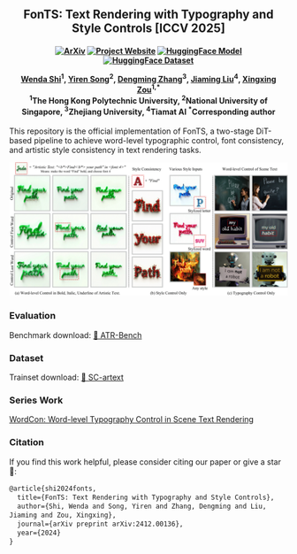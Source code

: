 <h2 align="center"> FonTS: Text Rendering with Typography and Style Controls [ICCV 2025]
</h2>

<h4 align="center">

[![ArXiv](https://img.shields.io/badge/ArXiv-2412.00136-b31b1b.svg)](https://arxiv.org/abs/2412.00136) [![Project Website](https://img.shields.io/badge/Project-Website-green.svg)](https://wendashi.github.io/FonTS-Page/)  [![HuggingFace Model](https://img.shields.io/badge/🤗_HuggingFace-Model-ffbd45.svg)](https://huggingface.co/SSS/FonTS-SCA) [![HuggingFace Dataset](https://img.shields.io/badge/🤗_HuggingFace-Dataset-ffbd45.svg)](https://huggingface.co/datasets/SSS/style_fonts_img)


  <div class="is-size-5 publication-authors">
    <span class="author-block">
      <a href="https://wendashi.github.io/">Wenda Shi</a><sup>1</sup>,</span>
    <span class="author-block">
      <a href="https://scholar.google.com/citations?hl=zh-CN&user=L2YS0jgAAAAJ">Yiren Song</a><sup>2</sup>,</span>
    <span class="author-block">
      <a href="https://littleor.github.io/">Dengming Zhang</a><sup>3</sup>,</span>
    <span class="author-block">
      <a href="https://scholar.google.com/citations?user=SmL7oMQAAAAJ&hl=en">Jiaming Liu</a><sup>4</sup>,</span>
    <span class="author-block">
      <a href="https://scholar.google.com/citations?user=UhnQA3UAAAAJ&hl=zh-CN">Xingxing Zou</a><sup>1,*</sup></span>
  </div>
  
  <div class="is-size-5 publication-authors">
    <span class="author-block"><sup>1</sup>The Hong Kong Polytechnic University, </span>
    <span class="author-block"><sup>2</sup>National University of Singapore, </span>
    <span class="author-block"><sup>3</sup>Zhejiang University, </span>
    <span class="author-block"><sup>4</sup>Tiamat AI</span>
    <span class="author-block"><sup>*</sup>Corresponding author</span>
  </div>
</h4>

This repository is the official implementation of FonTS, a two-stage DiT-based pipeline to achieve word-level typographic control, font consistency, and artistic style consistency in text rendering tasks.

![FonTS teaser image](https://raw.githubusercontent.com/ArtmeScienceLab/FonTS/main/teaser/teaser.png)

### Evaluation
Benchmark download: [🤗 ATR-Bench](https://huggingface.co/datasets/SSS/ATR-bench/tree/main) 

### Dataset
Trainset download: [🤗 SC-artext](https://huggingface.co/datasets/SSS/SC-artext) 

### Series Work
[WordCon: Word-level Typography Control in Scene Text Rendering](https://wendashi.github.io/WordCon-Page/)

### Citation
If you find this work helpful, please consider citing our paper or give a star🌟:

```
@article{shi2024fonts,
  title={FonTS: Text Rendering with Typography and Style Controls},
  author={Shi, Wenda and Song, Yiren and Zhang, Dengming and Liu, Jiaming and Zou, Xingxing},
  journal={arXiv preprint arXiv:2412.00136},
  year={2024}
}
```

